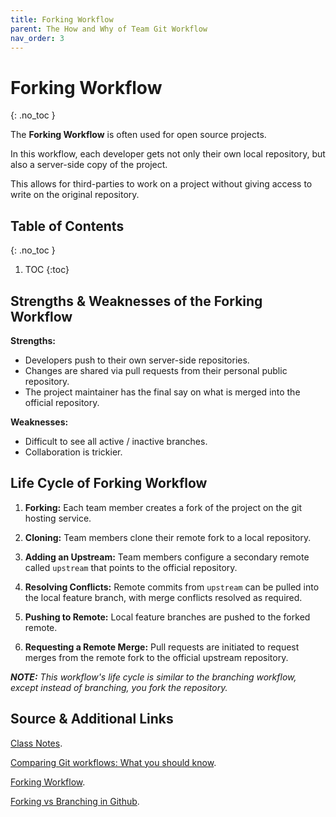 ```yaml
---
title: Forking Workflow
parent: The How and Why of Team Git Workflow
nav_order: 3
---
```


<!-- prettier-ignore-start -->

# Forking Workflow
{: .no_toc }

The **Forking Workflow** is often used for open source projects. 

In this workflow, each developer gets not only their own local repository, but also a server-side copy of the project.

This allows for third-parties to work on a project without giving access to write on the original repository.

## Table of Contents
{: .no_toc }

1. TOC
{:toc}

<!-- prettier-ignore-end -->

## Strengths & Weaknesses of the Forking Workflow

**Strengths:**
- Developers push to their own server-side repositories.
- Changes are shared via pull requests from their personal public repository.
- The project maintainer has the final say on what is merged into the official repository.

**Weaknesses:**
- Difficult to see all active / inactive branches.
- Collaboration is trickier.

## Life Cycle of Forking Workflow

1. **Forking:** Each team member creates a fork of the project on the git hosting service.

2. **Cloning:** Team members clone their remote fork to a local repository.

3. **Adding an Upstream:** Team members configure a secondary remote called `upstream` that points to the official repository.

4. **Resolving Conflicts:** Remote commits from `upstream` can be pulled into the local feature branch, with merge conflicts resolved as required.

5. **Pushing to Remote:** Local feature branches are pushed to the forked remote.

6. **Requesting a Remote Merge:** Pull requests are initiated to request merges from the remote fork to the official upstream repository.

_**NOTE:** This workflow's life cycle is similar to the branching workflow, except instead of branching, you fork the repository._

## Source & Additional Links

[Class Notes](https://learn.rrc.ca/d2l/le/content/645955/viewContent/10531991/View).

[Comparing Git workflows: What you should know](https://www.atlassian.com/git/tutorials/comparing-workflows).

[Forking Workflow](https://www.atlassian.com/git/tutorials/comparing-workflows/forking-workflow).

[Forking vs Branching in Github](https://stackoverflow.com/questions/3611256/forking-vs-branching-in-github).
